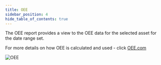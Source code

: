 ```yaml
---
title: OEE
sidebar_position: 4
hide_table_of_contents: true
---
```


The OEE report provides a view to the OEE data for the selected asset for the date range set.


For more details on how OEE is calculated and used - click [OEE.com](https://OEE.com)

![OEE](/img/OEEOverview.png)
